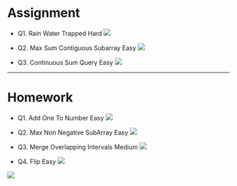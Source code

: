 # Assignment

- Q1. Rain Water Trapped  Hard [![](https://img.shields.io/badge/-HARD-red)]()

- Q2. Max Sum Contiguous Subarray Easy [![](https://img.shields.io/badge/-EASY-green)]()

- Q3. Continuous Sum Query Easy [![](https://img.shields.io/badge/-EASY-green)]()

*** 

# Homework


- Q1. Add One To Number Easy [![](https://img.shields.io/badge/-EASY-green)]()
 
- Q2. Max Non Negative SubArray Easy [![](https://img.shields.io/badge/-EASY-green)]()
 
- Q3. Merge Overlapping Intervals Medium [![](https://img.shields.io/badge/-MEDIUM-yellow)]()
 
- Q4. Flip Easy [![](https://img.shields.io/badge/-EASY-green)]()



 

[![](https://img.shields.io/badge/github-blue?style=for-the-badge)](https://github.com/pashmash372)



[//]: # (https://img.shields.io/badge/-EASY-green)

[//]: # ()
[//]: # (https://img.shields.io/badge/-MEDIUM-yellow)

[//]: # ()
[//]: # (https://img.shields.io/badge/-HARD-red)